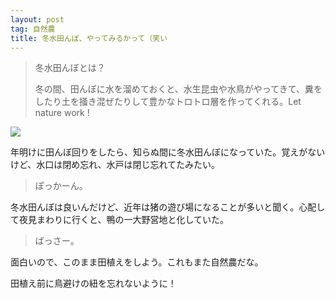 ```yaml
---
layout: post
tag: 自然農
title: 冬水田んぼ、やってみるかって（笑い
---
```



> 冬水田んぼとは？
>
> 冬の間、田んぼに水を溜めておくと、水生昆虫や水鳥がやってきて、糞をしたり土を掻き混ぜたりして豊かなトロトロ層を作ってくれる。Let nature work !


![](https://kobapan.com/p/_data/i/galleries/sizen-nou/fuyumizu-sm.jpg)

年明けに田んぼ回りをしたら、知らぬ間に冬水田んぼになっていた。覚えがないけど、水口は閉め忘れ、水戸は閉じ忘れてたみたい。

> ぽっかーん。

冬水田んぼは良いんだけど、近年は猪の遊び場になることが多いと聞く。心配して夜見まわりに行くと、鴨の一大野営地と化していた。

> ばっさー。

面白いので、このまま田植えをしよう。これもまた自然農だな。

田植え前に鳥避けの紐を忘れないように！


